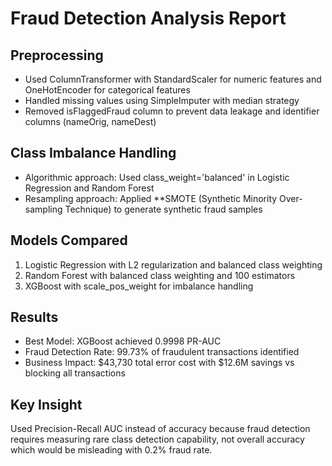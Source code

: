# Fraud Detection Analysis Report

## Preprocessing
- Used ColumnTransformer with StandardScaler for numeric features and OneHotEncoder for categorical features
- Handled missing values using SimpleImputer with median strategy
- Removed isFlaggedFraud column to prevent data leakage and identifier columns (nameOrig, nameDest)

## Class Imbalance Handling
- Algorithmic approach: Used class_weight='balanced' in Logistic Regression and Random Forest
- Resampling approach: Applied **SMOTE (Synthetic Minority Over-sampling Technique) to generate synthetic fraud samples

## Models Compared
1. Logistic Regression with L2 regularization and balanced class weighting
2. Random Forest with balanced class weighting and 100 estimators  
3. XGBoost with scale_pos_weight for imbalance handling

## Results
- Best Model: XGBoost achieved 0.9998 PR-AUC
- Fraud Detection Rate: 99.73% of fraudulent transactions identified
- Business Impact: $43,730 total error cost with $12.6M savings vs blocking all transactions

## Key Insight
Used Precision-Recall AUC instead of accuracy because fraud detection requires measuring rare class detection capability, not overall accuracy which would be misleading with 0.2% fraud rate.